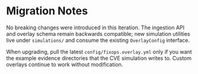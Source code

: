 # Migration Notes

No breaking changes were introduced in this iteration. The ingestion API and overlay schema remain backwards compatible; new simulation utilities live under `simulations/` and consume the existing `OverlayConfig` interface.

When upgrading, pull the latest `config/fixops.overlay.yml` only if you want the example evidence directories that the CVE simulation writes to. Custom overlays continue to work without modification.
